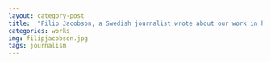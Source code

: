 ```yaml
---
layout: category-post
title:  "Filip Jacobson, a Swedish journalist wrote about our work in his chronicle"
categories: works
img: filipjacobson.jpg
tags: journalism
---
```

